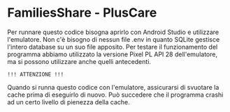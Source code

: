 # FamiliesShare - PlusCare


Per runnare questo codice bisogna aprirlo con Android Studio e utilizzare l'emulatore.
Non c'è bisogno di nessun file .env in quanto SQLite gestisce l'intero database su un suo file apposito.
Per testare il funzionamento del programma abbiamo utilizzato la versione Pixel PL API 28 dell'emulatore, ma si possono utilizzare anche quelli antecedenti.


	!!! ATTENZIONE !!!
Quando si runna questo codice con l'emulatore, assicurarsi di svuotare la cache prima di eseguirlo di nuovo.
Può succedere che il programma crashi ad un certo livello di pienezza della cache.
